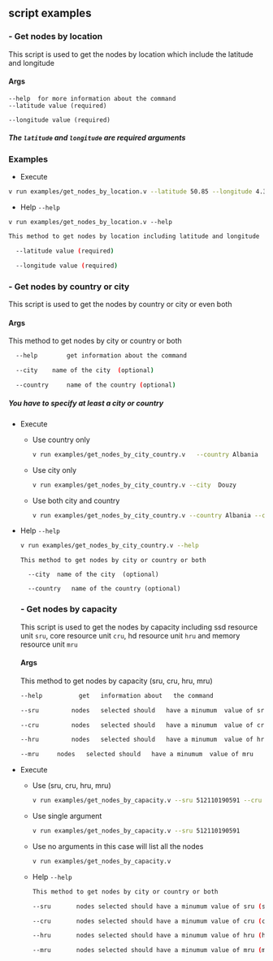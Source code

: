 ## script examples

### - Get nodes by location

This script is used to get the nodes by location which include the latitude and longitude

#### Args

```
--help  for more information about the command
--latitude value (required)

--longitude value (required)
```

##### The `latitude` and `longitude` are required arguments

### Examples

- Execute

```bash
v run examples/get_nodes_by_location.v --latitude 50.85 --longitude 4.35
```

- Help `--help`

```
v run examples/get_nodes_by_location.v --help
```

```bash
This method to get nodes by location including latitude and longitude

  --latitude value (required)

  --longitude value (required)
```

### - Get nodes by country or city

This script is used to get the nodes by country or city or even both

#### Args

This method to get nodes by city or country or both

```bash
  --help        get information about the command

  --city 	name of the city  (optional)

  --country 	name of the country (optional)
```

##### You have to specify at least a city or country

- Execute
  - Use country only
    ```bash
    v run examples/get_nodes_by_city_country.v   --country Albania
    ```
  - Use city only
    ```bash
    v run examples/get_nodes_by_city_country.v --city  Douzy
    ```
  - Use both city and country
    ```bash
    v run examples/get_nodes_by_city_country.v --country Albania --city Douzy
    ```
- Help `--help`

  ```bash
  v run examples/get_nodes_by_city_country.v --help
  ```

  ```
  This method to get nodes by city or country or both

    --city 	name of the city  (optional)

    --country 	name of the country (optional)

  ```

  ### - Get nodes by capacity

  This script is used to get the nodes by capacity
  including ssd resource unit `sru`, core resource unit `cru`, hd resource unit `hru` and memory resource unit `mru`

  #### Args

  This method to get nodes by capacity (sru, cru, hru, mru)

  ```bash
  --help          get   information about   the command

  --sru 		nodes   selected should   have a minumum  value of sru (ssd  resource unit)   equal to this   (optional)

  --cru 		nodes   selected should   have a minumum  value of cru (core   resource unit)  equal to this    (optional)

  --hru 		nodes   selected should   have a minumum  value of hru (hd   resource unit)  equal to this    (optional)

  --mru   	nodes   selected should   have a minumum  value of mru   (memory resource  unit) equal to this  (optional)
  ```

- Execute

  - Use (sru, cru, hru, mru)

    ```bash
    v run examples/get_nodes_by_capacity.v --sru 512110190591 --cru 23 --hru 9001778946047 --mru 202875789311
    ```

  - Use single argument
    ```bash
    v run examples/get_nodes_by_capacity.v --sru 512110190591
    ```
  - Use no arguments in this case will list all the nodes

    ```bash
    v run examples/get_nodes_by_capacity.v
    ```

  - Help `--help`

    ```bash
    This method to get nodes by city or country or both

    --sru 		nodes selected should have a minumum value of sru (ssd resource unit) equal to this  (optional)

    --cru 		nodes selected should have a minumum value of cru (core resource unit) equal to this  (optional)

    --hru 		nodes selected should have a minumum value of hru (hd resource unit) equal to this  (optional)

    --mru   	nodes selected should have a minumum value of mru (memory resource unit) equal to this (optional)
    ```
